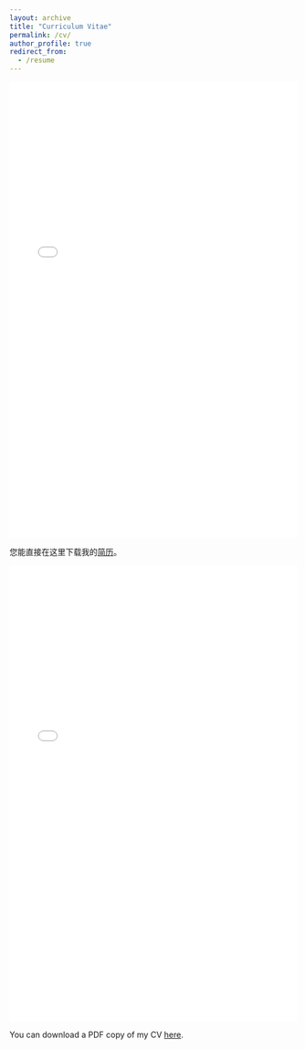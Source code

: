 ```yaml
---
layout: archive
title: "Curriculum Vitae"
permalink: /cv/
author_profile: true
redirect_from:
  - /resume
---
```


<iframe src="/files/张航_中文简历.pdf" width="100%" height="800" frameborder="no" border="0" marginwidth="0" marginheight="0"></iframe>

您能直接在这里下载我的[简历](/files/张航_中文简历.pdf)。


<iframe src="/files/ZhangHang_EnglishCV.pdf" width="100%" height="800" frameborder="no" border="0" marginwidth="0" marginheight="0"></iframe>

You can download a PDF copy of my CV [here](/files/ZhangHang_EnglishCV.pdf).